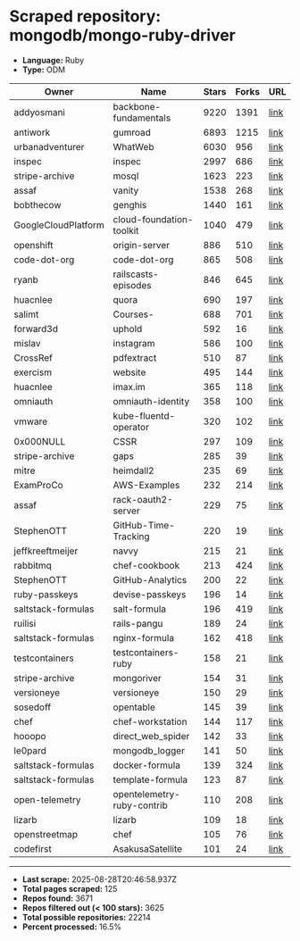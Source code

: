 # Scraped repository: mongodb/mongo-ruby-driver
* **Language:** Ruby
* **Type:** ODM

| Owner | Name | Stars | Forks | URL |
|---|---|---|---|---|
| addyosmani | backbone-fundamentals | 9220 | 1391 | [link](https://github.com/addyosmani/backbone-fundamentals) |
| antiwork | gumroad | 6893 | 1215 | [link](https://github.com/antiwork/gumroad) |
| urbanadventurer | WhatWeb | 6030 | 956 | [link](https://github.com/urbanadventurer/WhatWeb) |
| inspec | inspec | 2997 | 686 | [link](https://github.com/inspec/inspec) |
| stripe-archive | mosql | 1623 | 223 | [link](https://github.com/stripe-archive/mosql) |
| assaf | vanity | 1538 | 268 | [link](https://github.com/assaf/vanity) |
| bobthecow | genghis | 1440 | 161 | [link](https://github.com/bobthecow/genghis) |
| GoogleCloudPlatform | cloud-foundation-toolkit | 1040 | 479 | [link](https://github.com/GoogleCloudPlatform/cloud-foundation-toolkit) |
| openshift | origin-server | 886 | 510 | [link](https://github.com/openshift/origin-server) |
| code-dot-org | code-dot-org | 865 | 508 | [link](https://github.com/code-dot-org/code-dot-org) |
| ryanb | railscasts-episodes | 846 | 645 | [link](https://github.com/ryanb/railscasts-episodes) |
| huacnlee | quora | 690 | 197 | [link](https://github.com/huacnlee/quora) |
| salimt | Courses- | 688 | 701 | [link](https://github.com/salimt/Courses-) |
| forward3d | uphold | 592 | 16 | [link](https://github.com/forward3d/uphold) |
| mislav | instagram | 586 | 100 | [link](https://github.com/mislav/instagram) |
| CrossRef | pdfextract | 510 | 87 | [link](https://github.com/CrossRef/pdfextract) |
| exercism | website | 495 | 144 | [link](https://github.com/exercism/website) |
| huacnlee | imax.im | 365 | 118 | [link](https://github.com/huacnlee/imax.im) |
| omniauth | omniauth-identity | 358 | 100 | [link](https://github.com/omniauth/omniauth-identity) |
| vmware | kube-fluentd-operator | 320 | 102 | [link](https://github.com/vmware/kube-fluentd-operator) |
| 0x000NULL | CSSR | 297 | 109 | [link](https://github.com/0x000NULL/CSSR) |
| stripe-archive | gaps | 285 | 39 | [link](https://github.com/stripe-archive/gaps) |
| mitre | heimdall2 | 235 | 69 | [link](https://github.com/mitre/heimdall2) |
| ExamProCo | AWS-Examples | 232 | 214 | [link](https://github.com/ExamProCo/AWS-Examples) |
| assaf | rack-oauth2-server | 229 | 75 | [link](https://github.com/assaf/rack-oauth2-server) |
| StephenOTT | GitHub-Time-Tracking | 220 | 19 | [link](https://github.com/StephenOTT/GitHub-Time-Tracking) |
| jeffkreeftmeijer | navvy | 215 | 21 | [link](https://github.com/jeffkreeftmeijer/navvy) |
| rabbitmq | chef-cookbook | 213 | 424 | [link](https://github.com/rabbitmq/chef-cookbook) |
| StephenOTT | GitHub-Analytics | 200 | 22 | [link](https://github.com/StephenOTT/GitHub-Analytics) |
| ruby-passkeys | devise-passkeys | 196 | 14 | [link](https://github.com/ruby-passkeys/devise-passkeys) |
| saltstack-formulas | salt-formula | 196 | 419 | [link](https://github.com/saltstack-formulas/salt-formula) |
| ruilisi | rails-pangu | 189 | 24 | [link](https://github.com/ruilisi/rails-pangu) |
| saltstack-formulas | nginx-formula | 162 | 418 | [link](https://github.com/saltstack-formulas/nginx-formula) |
| testcontainers | testcontainers-ruby | 158 | 21 | [link](https://github.com/testcontainers/testcontainers-ruby) |
| stripe-archive | mongoriver | 154 | 31 | [link](https://github.com/stripe-archive/mongoriver) |
| versioneye | versioneye | 150 | 29 | [link](https://github.com/versioneye/versioneye) |
| sosedoff | opentable | 145 | 39 | [link](https://github.com/sosedoff/opentable) |
| chef | chef-workstation | 144 | 117 | [link](https://github.com/chef/chef-workstation) |
| hooopo | direct_web_spider | 142 | 33 | [link](https://github.com/hooopo/direct_web_spider) |
| le0pard | mongodb_logger | 141 | 50 | [link](https://github.com/le0pard/mongodb_logger) |
| saltstack-formulas | docker-formula | 139 | 324 | [link](https://github.com/saltstack-formulas/docker-formula) |
| saltstack-formulas | template-formula | 123 | 87 | [link](https://github.com/saltstack-formulas/template-formula) |
| open-telemetry | opentelemetry-ruby-contrib | 110 | 208 | [link](https://github.com/open-telemetry/opentelemetry-ruby-contrib) |
| lizarb | lizarb | 109 | 18 | [link](https://github.com/lizarb/lizarb) |
| openstreetmap | chef | 105 | 76 | [link](https://github.com/openstreetmap/chef) |
| codefirst | AsakusaSatellite | 101 | 24 | [link](https://github.com/codefirst/AsakusaSatellite) |

---
* **Last scrape:** 2025-08-28T20:46:58.937Z
* **Total pages scraped:** 125
* **Repos found:** 3671
* **Repos filtered out (< 100 stars):** 3625
* **Total possible repositories:** 22214
* **Percent processed:** 16.5%
